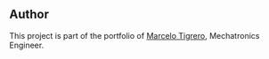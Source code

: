 ## Author

This project is part of the portfolio of [Marcelo Tigrero](https://marcelotigrero.github.io/Portafolio/), Mechatronics Engineer.
